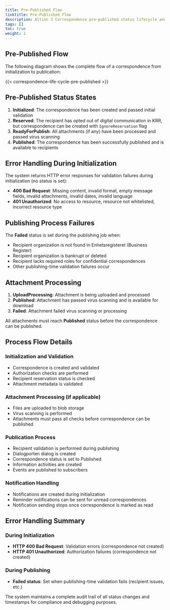 ```yaml
---
title: Pre-Published Flow
linktitle: Pre-Published Flow
description: Altinn 3 Correspondence pre-published status lifecycle and validation process.
tags: []
toc: true
weight: 1
---
```


## Pre-Published Flow

The following diagram shows the complete flow of a correspondence from initialization to publication:

{{< correspondence-life-cycle-pre-published >}}

## Pre-Published Status States

1. **Initialized**: The correspondence has been created and passed initial validation
2. **Reserved**: The recipient has opted out of digital communication in KRR, but correspondence can be created with `IgnoreReservation` flag
3. **ReadyForPublish**: All attachments (if any) have been processed and passed virus scanning
4. **Published**: The correspondence has been successfully published and is available to recipients

## Error Handling During Initialization

The system returns HTTP error responses for validation failures during initialization (no status is set):
- **400 Bad Request**: Missing content, invalid format, empty message fields, invalid attachments, invalid dates, invalid language
- **401 Unauthorized**: No access to resource, resource not whitelisted, incorrect resource type

## Publishing Process Failures

The **Failed** status is set during the publishing job when:
- Recipient organization is not found in Enhetsregisteret (Business Register)
- Recipient organization is bankrupt or deleted
- Recipient lacks required roles for confidential correspondences
- Other publishing-time validation failures occur

## Attachment Processing

1. **UploadProcessing**: Attachment is being uploaded and processed
2. **Published**: Attachment has passed virus scanning and is available for download
3. **Failed**: Attachment failed virus scanning or processing

All attachments must reach **Published** status before the correspondence can be published.

## Process Flow Details

### Initialization and Validation
- Correspondence is created and validated
- Authorization checks are performed
- Recipient reservation status is checked
- Attachment metadata is validated

### Attachment Processing (if applicable)
- Files are uploaded to blob storage
- Virus scanning is performed
- Attachments must pass all checks before correspondence can be published

### Publication Process
- Recipient validation is performed during publishing
- Dialogporten dialog is created
- Correspondence status is set to Published
- Information activities are created
- Events are published to subscribers

### Notification Handling
- Notifications are created during initialization
- Reminder notifications can be sent for unread correspondences
- Notification sending stops once correspondence is marked as read

## Error Handling Summary

### During Initialization
- **HTTP 400 Bad Request**: Validation errors (correspondence not created)
- **HTTP 401 Unauthorized**: Authorization failures (correspondence not created)

### During Publishing
- **Failed status**: Set when publishing-time validation fails (recipient issues, etc.)

The system maintains a complete audit trail of all status changes and timestamps for compliance and debugging purposes. 